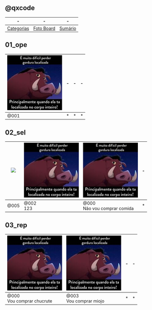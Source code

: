 ## @qxcode
-|-|-
-|-|-
[Categorias](categorias.md#qxcode) | [Foto Board](view.md#qxcode) |  [Sumário](summary.md#qxcode)


## 01_ope

[![](.indexer/thumbs/001/Readme.jpg)](base/001/Readme.md#-01_ope--empty)|-|-|-
-|-|-|-
@001<br>|*|*|*



## 02_sel

[![](https://placekitten.com/320/181)](base/005/Readme.md#-02_sel--empty-empty)|[![](.indexer/thumbs/002/Readme.jpg)](base/002/Readme.md#-02_sel-123-sdf-empty)|[![](.indexer/thumbs/000/Readme.jpg)](base/000/Readme.md#-02_sel-não-vou-comprar-comida-empty)|-
-|-|-|-
@005<br>|@002<br>123|@000<br>Não vou comprar comida|*



## 03_rep

[![](.indexer/thumbs/000/01.jpg)](base/000/01.md#-03_rep-vou-comprar-chucrute)|[![](.indexer/thumbs/003/Readme.jpg)](base/003/Readme.md#-03_rep-vou-comida-comprar-miojo)|-|-
-|-|-|-
@000<br>Vou comprar chucrute|@003<br>Vou comprar miojo|*|*


